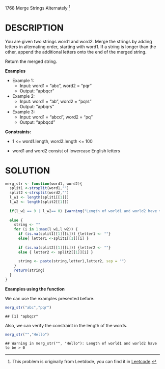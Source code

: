 1768 Merge Strings Alternately [^2]

# DESCRIPTION

You are given two strings word1 and word2. Merge the strings by adding
letters in alternating order, starting with word1. If a string is longer
than the other, append the additional letters onto the end of the merged
string.

Return the merged string.

**Examples**

-   Example 1:
    -   Input: word1 = “abc”, word2 = “pqr”
    -   Output: “apbqcr”
-   Example 2:
    -   Input: word1 = “ab”, word2 = “pqrs”
    -   Output: “apbqrs”
-   Example 3:
    -   Input: word1 = “abcd”, word2 = “pq”
    -   Output: “apbqcd”

**Constraints:**

-   1 \<= word1.length, word2.length \<= 100

-   word1 and word2 consist of lowercase English letters

# SOLUTION

``` r
merg_str <- function(word1, word2){
  split1 <-strsplit(word1,"")
  split2 <-strsplit(word2,"")
  l_w1 <- length(split1[[1]])
  l_w2 <- length(split2[[1]])
  
  if(l_w1 == 0 | l_w2== 0) {warning("Length of world1 and world2 have to be > 0 ")}
  
  else {
    string <- ""
    for (i in 1:max(l_w1,l_w2)) {
      if (is.na(split1[[1]][i])) {letter1 <- ""}
      else{ letter1 <-split1[[1]][i] }
      
      if (is.na(split2[[1]][i])) {letter2 <- ""}
      else { letter2 <- split2[[1]][i] }
    
      string <- paste(string,letter1,letter2, sep = "")
    }
    return(string)
  }
}
```

**Examples using the function**

We can use the examples presented before.

``` r
merg_str("abc","pqr")
```

    ## [1] "apbqcr"

Also, we can verify the constraint in the length of the words.

``` r
merg_str("","Hello")
```

    ## Warning in merg_str("", "Hello"): Length of world1 and world2 have to be > 0

[^1]: Economist. Email: <jocastillo@colmex.mx>. My website:
    <https://joelcastillo.netlify.app>

[^2]: This problem is originally from Leetdode, you can find it in
    [Leetcode](https://leetcode.com/problems/merge-strings-alternately/description/?envType=study-plan-v2&envId=leetcode-75).
